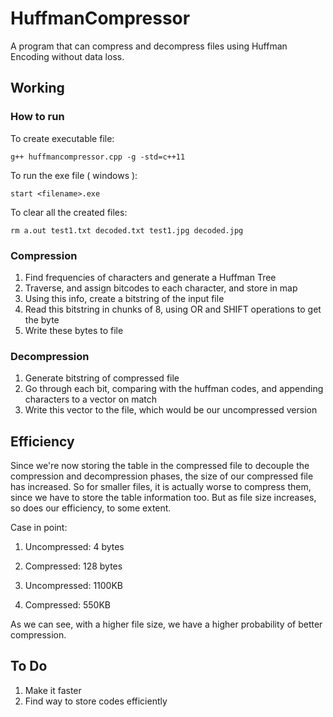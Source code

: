 # HuffmanCompressor
A program that can compress and decompress files using Huffman Encoding without data loss.


## Working

### How to run

To create executable file:
```
g++ huffmancompressor.cpp -g -std=c++11
```

To run the exe file ( windows ):
```
start <filename>.exe
```

To clear all the created files:
```
rm a.out test1.txt decoded.txt test1.jpg decoded.jpg
```

### Compression
1. Find frequencies of characters and generate a Huffman Tree
2. Traverse, and assign bitcodes to each character, and store in map
3. Using this info, create a bitstring of the input file
4. Read this bitstring in chunks of 8, using OR and SHIFT operations to get the byte
5. Write these bytes to file

### Decompression

1. Generate bitstring of compressed file
2. Go through each bit, comparing with the huffman codes, and appending characters to a vector on match
3. Write this vector to the file, which would be our uncompressed version



## Efficiency

Since we're now storing the table in the compressed file to decouple the compression and decompression phases, the size of our compressed file has increased. So for smaller files, it is actually worse to compress them, since we have to store the table information too. But as file size increases, so does our efficiency, to some extent.

Case in point:

  1. Uncompressed: 4 bytes
  2. Compressed: 128 bytes
  
  1. Uncompressed: 1100KB
  2. Compressed: 550KB
  
 
 As we can see, with a higher file size, we have a higher probability of better compression.



## To Do

1. Make it faster
2. Find way to store codes efficiently



